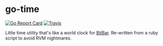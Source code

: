 # go-time
[![Go Report Card](https://goreportcard.com/badge/github.com/mjohnsey/go-time)](https://goreportcard.com/report/github.com/mjohnsey/go-time)
[![Travis](https://travis-ci.org/mjohnsey/go-time.svg?branch=master)](https://travis-ci.org/mjohnsey/go-time)

Little time utility that's like a world clock for [BitBar](https://getbitbar.com). Re-written from a ruby script to avoid RVM nightmares.
